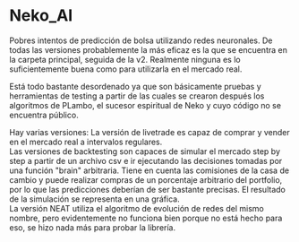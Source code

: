 # Neko_AI
Pobres intentos de predicción de bolsa utilizando redes neuronales. De todas las versiones probablemente la más eficaz es la que se encuentra en la carpeta principal, seguida de la v2. Realmente ninguna es lo suficientemente buena como para utilizarla en el mercado real.

Está todo bastante desordenado ya que son básicamente pruebas y herramientas de testing a partir de las cuales se crearon después los algoritmos de PLambo, el sucesor espiritual de Neko y cuyo código no se encuentra público.

Hay varias versiones:
La versión de livetrade es capaz de comprar y vender en el mercado real a intervalos regulares. </br>
Las versiones de backtesting son capaces de simular el mercado step by step a partir de un archivo csv e ir ejecutando las decisiones tomadas por una función "brain" arbitraria. Tiene en cuenta las comisiones de la casa de cambio y puede realizar compras de un porcentaje arbitrario del portfolio, por lo que las predicciones deberían de ser bastante precisas. El resultado de la simulación se representa en una gráfica.</br>
La versión NEAT utiliza el algoritmo de evolución de redes del mismo nombre, pero evidentemente no funciona bien porque no está hecho para eso, se hizo nada más para probar la librería.</br>

